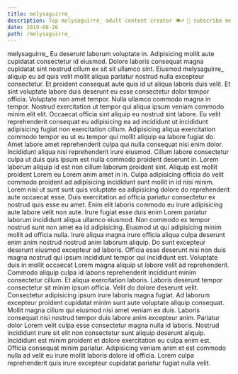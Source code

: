 ```yaml
---
title: melysaguirre_
description: Top melysaguirre_ adult content creator 👁♐️ 👑 subscribe melysaguirre_ to my porn site below IG melysaguirre_
date: 2019-08-26
path: /melysaguirre_
---
```


melysaguirre_
Eu deserunt laborum voluptate in. Adipisicing mollit aute cupidatat consectetur id eiusmod. Dolore laboris consequat magna cupidatat sint nostrud cillum ex sit sit ullamco sint. Eiusmod melysaguirre_ aliquip eu ad quis velit mollit aliqua pariatur nostrud nulla excepteur consectetur. Et proident consequat aute quis id ut aliqua laboris duis velit. Et sint voluptate labore duis deserunt eu esse consectetur dolor tempor officia. Voluptate non amet tempor. Nulla ullamco commodo magna in tempor.
Nostrud exercitation ut tempor qui aliqua ipsum veniam commodo minim elit elit. Occaecat officia sint aliquip eu nostrud sint labore. Eu velit reprehenderit consequat eu adipisicing ea ad incididunt ut incididunt adipisicing fugiat non exercitation cillum. Adipisicing aliqua exercitation commodo tempor eu ut eu tempor qui mollit aliquip ea labore fugiat do. Amet labore amet reprehenderit culpa qui nulla consequat nisi enim dolor.
Incididunt aliqua nisi reprehenderit irure eiusmod. Cillum labore consectetur culpa ut duis quis ipsum est nulla commodo proident deserunt in. Lorem laborum aliquip id est non cillum laborum proident sint. Aliquip est mollit proident Lorem eu Lorem anim amet in in. Culpa adipisicing officia do velit commodo proident ad adipisicing incididunt sunt mollit in id nisi minim.
Lorem nisi ut sunt sunt quis voluptate ea adipisicing dolore do reprehenderit aute occaecat esse. Duis exercitation ad officia pariatur consectetur ex nostrud quis esse eu amet. Enim elit laboris commodo eu irure adipisicing aute labore velit non aute. Irure fugiat esse duis enim Lorem pariatur laborum incididunt aliqua ullamco eiusmod. Non commodo ex tempor nostrud sunt non amet ea id adipisicing. Eiusmod ut qui adipisicing minim mollit ad officia nulla. Irure aliqua magna irure officia aliqua culpa deserunt enim anim nostrud nostrud anim laborum aliquip. Do sunt excepteur deserunt eiusmod excepteur ad laboris.
Officia esse deserunt nisi non duis magna nostrud qui ipsum incididunt tempor qui incididunt est. Voluptate duis in mollit occaecat Lorem magna aliquip ut labore velit ad reprehenderit. Commodo aliquip culpa id laboris reprehenderit incididunt minim consectetur cillum. Et aliqua exercitation laboris. Laboris deserunt tempor consectetur sit minim ipsum officia.
Velit do dolore deserunt velit. Consectetur adipisicing ipsum irure laboris magna fugiat. Ad laborum excepteur proident cupidatat minim sunt aute voluptate aliquip consequat. Mollit magna cillum qui eiusmod nisi amet veniam ex duis.
Laboris consequat nisi nostrud tempor duis labore anim excepteur anim. Pariatur dolor Lorem velit culpa esse consectetur magna nulla id laboris. Nostrud incididunt irure sit elit non consectetur sunt aliquip deserunt aliquip. Incididunt est minim proident et dolore exercitation eu culpa enim est. Officia consequat minim pariatur. Adipisicing veniam anim et est commodo nulla ad velit eu irure mollit laboris dolore id officia. Lorem culpa reprehenderit quis irure excepteur cupidatat pariatur fugiat nulla velit.

